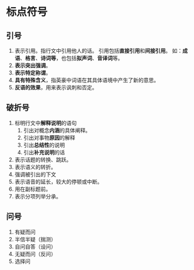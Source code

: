 # 标点符号

## 引号

1. 表示引用。指行文中引用他人的话。
   引用包括**直接引用**和**间接引用**。
   如：**成语**、**格言**、**诗词等**，也包括**拟声词**、**音译词**等。
2. **表示突出强调**。
3. **表示特定称谓**。
4. **具有特殊含义**，指英豪中词语在其具体语境中产生了新的意思。
5. **反语的效果**，用来表示讽刺和否定。

## 破折号

1. 标明行文中**解释说明**的语句
   1. 引出对概念**内涵**的具体阐释。
   2. 引出对事物**原因**的解释
   3. 引出**总结性**的说明
   4. 引出**补充说明**的话
2. 表示话题的转换、跳跃。
3. 表示语义的转折。
4. 强调被引出的下文
5. 表示语音的延长，较大的停顿或中断。
6. 用在副标题前。
7. 表示分项列举分承。

## 问号

1. 有疑而问
2. 半信半疑（揣测）
3. 自问自答（设问）
4. 无疑而问（反问）
5. 选择问
